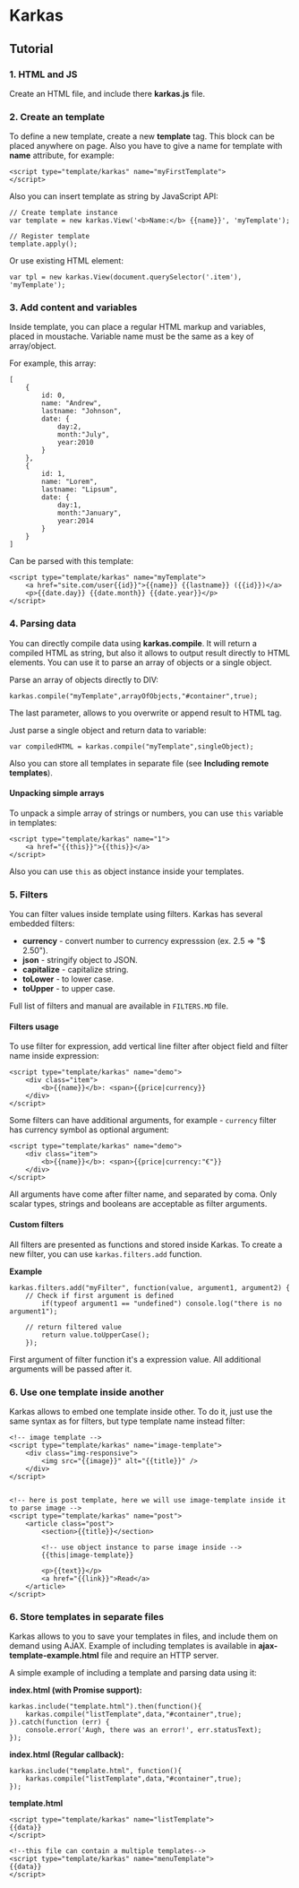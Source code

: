 # Karkas

## Tutorial

### 1. HTML and JS

Create an HTML file, and include there **karkas.js** file.


### 2. Create an template

To define a new template, create a new **template** tag. This block can be placed anywhere on page.
Also you have to give a name for template with **name** attribute, for example:

```
<script type="template/karkas" name="myFirstTemplate">
</script>
```

Also you can insert template as string by JavaScript API:
```
// Create template instance
var template = new karkas.View('<b>Name:</b> {{name}}', 'myTemplate');

// Register template
template.apply();
```
Or use existing HTML element:
```
var tpl = new karkas.View(document.querySelector('.item'), 'myTemplate');
```

### 3. Add content and variables

Inside template, you can place a regular HTML markup and variables, placed in moustache. Variable name must be the same as a key of array/object.

For example, this array:
```
[
	{
		id: 0,
		name: "Andrew",
		lastname: "Johnson",
		date: {
			day:2,
			month:"July",
			year:2010
		}
	},
	{
		id: 1,
		name: "Lorem",
		lastname: "Lipsum",
		date: {
			day:1,
			month:"January",
			year:2014
		}
	}
] 

```

Can be parsed with this template:

```
<script type="template/karkas" name="myTemplate">
	<a href="site.com/user{{id}}">{{name}} {{lastname}} ({{id}})</a>
	<p>{{date.day}} {{date.month}} {{date.year}}</p>
</script>
```

### 4. Parsing data

You can directly compile data using **karkas.compile**.
It will return a compiled HTML as string, but also it allows to output result directly to HTML elements.
You can use it to parse an array of objects or a single object.

Parse an array of objects directly to DIV:

```
karkas.compile("myTemplate",arrayOfObjects,"#container",true);
```
The last parameter, allows to you overwrite or append result to HTML tag.


Just parse a single object and return data to variable:

```
var compiledHTML = karkas.compile("myTemplate",singleObject);
```

Also you can store all templates in separate file (see **Including remote templates**).
#### Unpacking simple arrays
To unpack a simple array of strings or numbers, you can use `this` variable in templates:
```
<script type="template/karkas" name="1">
	<a href="{{this}}">{{this}}</a>
</script>
```
Also you can use `this` as object instance inside your templates.

### 5. Filters

You can filter values inside template using filters.
Karkas has several embedded filters:

* **currency** - convert number to currency expresssion (ex. 2.5 => "$ 2.50").
* **json** - stringify object to JSON.
* **capitalize** - capitalize string.
* **toLower** - to lower case.
* **toUpper** - to upper case.

Full list of filters and manual are available in `FILTERS.MD` file.

#### Filters usage

To use filter for expression, add vertical line filter after object field and filter name inside expression:
```
<script type="template/karkas" name="demo">
    <div class="item">
        <b>{{name}}</b>: <span>{{price|currency}}
    </div>
</script>
```

Some filters can have additional arguments, for example - `currency` filter has currency symbol as optional argument:
```
<script type="template/karkas" name="demo">
    <div class="item">
        <b>{{name}}</b>: <span>{{price|currency:"€"}}
    </div>
</script>
```
All arguments have come after filter name, and separated by coma.
Only scalar types, strings and booleans are acceptable as filter arguments.

#### Custom filters

All filters are presented as functions and stored inside Karkas.
To create a new filter, you can use `karkas.filters.add` function.

**Example**
```
karkas.filters.add("myFilter", function(value, argument1, argument2) {
    // Check if first argument is defined
        if(typeof argument1 == "undefined") console.log("there is no argument1");
        
    // return filtered value
        return value.toUpperCase();
    });
```

First argument of filter function it's a expression value.
All additional arguments will be passed after it.

### 6. Use one template inside another
Karkas allows to embed one template inside other.
To do it, just use the same syntax as for filters, but type template name instead filter:

```
<!-- image template -->
<script type="template/karkas" name="image-template">
    <div class="img-responsive">
        <img src="{{image}}" alt="{{title}}" />
    </div>
</script>


<!-- here is post template, here we will use image-template inside it to parse image -->
<script type="template/karkas" name="post">
    <article class="post">
        <section>{{title}}</section>
        
        <!-- use object instance to parse image inside -->
        {{this|image-template}}
        
        <p>{{text}}</p>
        <a href="{{link}}">Read</a>
    </article>
</script>

```

### 6. Store templates in separate files
Karkas allows to you to save your templates in files, and include them on demand using AJAX.
Example of including templates is available in **ajax-template-example.html** file and require an HTTP server.

A simple example of including a template and parsing data using it:

**index.html (with Promise support):**
```
karkas.include("template.html").then(function(){
    karkas.compile("listTemplate",data,"#container",true);
}).catch(function (err) {
    console.error('Augh, there was an error!', err.statusText);
});
```

**index.html (Regular callback):**
```
karkas.include("template.html", function(){
    karkas.compile("listTemplate",data,"#container",true);
});
```

**template.html**
```
<script type="template/karkas" name="listTemplate">
{{data}}
</script>

<!--this file can contain a multiple templates-->
<script type="template/karkas" name="menuTemplate">
{{data}}
</script>

```
